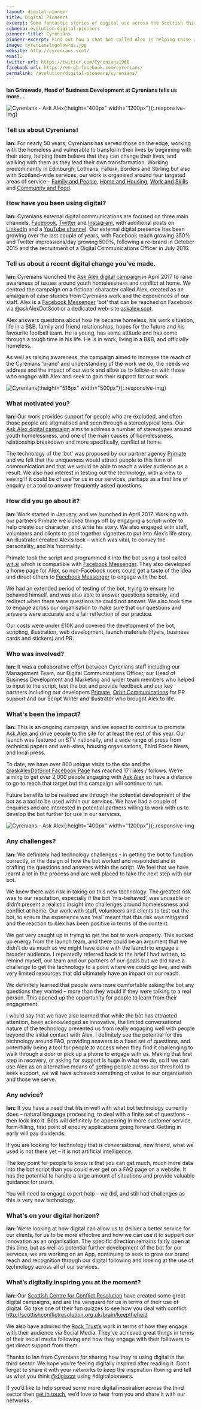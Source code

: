 ```yaml
---
layout: digital-pioneer
title: Digital Pioneers
excerpt: Some fantastic stories of digital use across the Scottish third sector. Read on to be inspired.
submenu: evolution-digital-pioneers
pioneer-title: Cyrenians
pioneer-excerpt: Find out how a chat bot called Alex is helping raise awareness and inspire future service delivery ideas.
image: cyrenianslogolowres.jpg
website: http://cyrenians.scot/
email:
twitter-url: https://twitter.com/Cyrenians1968
facebook-url: https://en-gb.facebook.com/cyrenians/
permalink: /evolution/digital-pioneers/cyrenians/
---
```

**Ian Grimwade, Head of Business Development at Cyrenians tells us more...**

![Cyrenians - Ask Alex](/images/digital-pioneers/askalextwitter.jpg){:height="400px" width="1200px"}{:.responsive-img}

### Tell us about Cyrenians!

**Ian:** For nearly 50 years, Cyrenians has served those on the edge, working with the homeless and vulnerable to transform their lives by beginning with their story, helping them believe that they can change their lives, and walking with them as they lead their own transformation. 
Working predominantly in Edinburgh, Lothians, Falkirk, Borders and Stirling but also with Scotland-wide services, our work is organised around four targeted areas of service – <a target='_blank' href="http://cyrenians.scot/family-people/">Family and People</a>, <a target='_blank' href="http://cyrenians.scot/home-and-housing/">Home and Housing</a>, <a target='_blank' href="http://cyrenians.scot/work-and-skills/">Work and Skills</a> and <a target='_blank' href="http://cyrenians.scot/community-and-food/">Community and Food</a>. 

### How have you been using digital?

**Ian:** Cyrenians external digital communications are focused on three main channels, <a target='_blank' href="https://www.facebook.com/cyrenians">Facebook</a>, <a target='_blank' href="https://twitter.com/Cyrenians1968">Twitter</a> and <a target='_blank' href="https://www.instagram.com/cyrenians/">Instagram</a>, with additional posts on <a target='_blank' href="https://www.linkedin.com/company-beta/1653986/">LinkedIn</a> and a <a target='_blank' href="https://www.youtube.com/channel/UChTee6LZ4i8mSEK9wfdrqGQ/">YouTube channel</a>.  Our external digital presence has been growing over the last couple of years, with Facebook reach growing 350% and Twitter impressions/day growing 500%, following a re-brand in October 2015 and the recruitment of a Digital Communications Officer in July 2016.

### Tell us about a recent digital change you’ve made.

**Ian:** Cyrenians launched the <a target='_blank' href="https://askalex.scot/">Ask Alex digital campaign</a> in April 2017 to raise awareness of issues around youth homelessness and conflict at home.  We centred the campaign on a fictional character called Alex, created as an amalgam of case studies from Cyrenians work and the experiences of our staff.  Alex is a <a target='_blank' href="https://www.facebook.com/messenger/">Facebook Messenger</a> ‘bot’ that can be reached on Facebook via @askAlexDotScot or a dedicated web-site <a target='_blank' href="https://askalex.scot/">askalex.scot</a>. 

Alex answers questions about how he became homeless, his work situation, life in a B&B, family and friend relationships, hopes for the future and his favourite football team.  He is young, has some attitude and has come through a tough time in his life.  He is in work, living in a B&B, and officially homeless. 

As well as raising awareness, the campaign aimed to increase the reach of the Cyrenians ‘brand’ and understanding of the work we do, the needs we address and the impact of our work and allow us to follow-on with those who engage with Alex and seek to gain their support for our work.

![Cyrenians](/images/digital-pioneers/promopost.jpg){:height="516px" width="500px"}{:.responsive-img}

### What motivated you?

**Ian:** Our work provides support for people who are excluded, and often those people are stigmatised and seen through a stereotypical lens.  Our <a target='_blank' href="https://askalex.scot/">Ask Alex digital campaign</a> aims to address a number of stereotypes around youth homelessness, and one of the main causes of homelessness, relationship breakdown and more specifically, conflict at home.  

The technology of the ‘bot’ was proposed by our partner agency <a target='_blank' href="https://www.primate.co.uk/">Primate</a> and we felt that the uniqueness would attract people to this form of communication and that we would be able to reach a wider audience as a result.  We also had interest in testing out the technology, with a view to seeing if it could be of use for us in our services, perhaps as a first line of enquiry or a tool to answer frequently asked questions. 

### How did you go about it?

**Ian:** Work started in January, and we launched in April 2017. Working with our partners Primate we kicked things off by engaging a script-writer to help create our character, and write his story.  We also engaged with staff, volunteers and clients to pool together vignettes to put into Alex’s life story.  An illustrator created Alex’s look – which was vital, to convey the personality, and his ‘normality’. 

Primate took the script and programmed it into the bot using a tool called <a target='_blank' href="https://wit.ai/">wit.ai</a> which is compatible with <a target='_blank' href="https://www.facebook.com/messenger/">Facebook Messenger</a>.  They also developed a home page for Alex, so non-Facebook users could get a taste of the idea and direct others to <a target='_blank' href="https://www.facebook.com/messenger/">Facebook Messenger</a> to engage with the bot.

We had an extended period of testing of the bot, trying to ensure he behaved himself, and was also able to answer questions sensibly, and redirect when there were questions he could not answer.  We also took time to engage across our organisation to make sure that our questions and answers were accurate and a fair reflection of our practice. 

Our costs were under £10K and covered the development of the bot, scripting, illustration, web development, launch materials (flyers, business cards and stickers) and PR.

### Who was involved?

**Ian:** It was a collaborative effort between Cyrenians staff including our Management Team, our Digital Communications Officer, our Head of Business Development and Marketing and wider team members who helped to input to the script, test the bot and provide feedback and our key partners including our developers <a target='_blank' href="https://www.primate.co.uk/">Primate</a>, <a target='_blank' href="http://www.orbit-comms.co.uk/new-messenger-bot-to-teach-scots-about-causes-of-youth-homelessness-as-nearly-half-believe-it-is-through-choice/">Orbit Communications</a> for PR support and our Script Writer and Illustrator who brought Alex to life.  

### What's been the impact?

**Ian:** This is an ongoing campaign, and we expect to continue to promote <a target='_blank' href="https://askalex.scot/">Ask Alex</a> and drive people to the site for at least the rest of this year.  Our launch was featured on STV nationally, and a wide range of press from technical papers and web-sites, housing organisations, Third Force News, and local press.

To date, we have over 800 unique visits to the site and the <a target='_blank' href="https://www.facebook.com/cyrenians">@askAlexDotScot Facebook Page</a> has reached 171 likes / follows.  We’re aiming to get over 2,000 people engaging with <a target='_blank' href="https://askalex.scot/">Ask Alex</a> so have a distance to go to reach that target but this campaign will continue to run. 

Future benefits to be realised are through the potential development of the bot as a tool to be used within our services.  We have had a couple of enquiries and are interested in potential partners willing to work with us to develop the bot further for use in our services.

![Cyrenians - Ask Alex](/images/digital-pioneers/ask_alex_facebook_cover_x2.jpg){:height="400px" width="1200px"}{:.responsive-img

### Any challenges?

**Ian:** We definitely had technology challenges - in getting the bot to function correctly, in the design of how the bot worked and responded and in crafting the questions and answers within the script.  We feel that we have learnt a lot in the process and are well placed to take the next step with our bot. 

We knew there was risk in taking on this new technology.  The greatest risk was to our reputation, especially if the bot ‘mis-behaved’, was unusable or didn’t present a realistic insight into challenges around homelessness and conflict at home.  Our work with staff, volunteers and clients to test out the bot, to ensure the experience was ‘real’ meant that this risk was mitigated and the reaction to Alex has been positive in terms of the content. 

We got very caught up in trying to get the bot to work properly.  This sucked up energy from the launch team, and there could be an argument that we didn’t do as much as we might have done with the launch to engage a broader audience.  I repeatedly referred back to the brief I had written, to remind myself, our team and our partners of our goals but we did have a challenge to get the technology to a point where we could go live, and with very limited resources that did ultimately have an impact on our reach. 

We definitely learned that people were more comfortable asking the bot any questions they wanted – more than they would if they were talking to a real person.  This opened up the opportunity for people to learn from their engagement. 

I would say that we have also learned that while the bot has attracted attention, been acknowledged as innovative, the limited conversational nature of the technology prevented us from really engaging well with people beyond the initial contact with Alex.  I definitely see the potential for this technology around FAQ, providing answers to a fixed set of questions, and potentially being a tool for people to access when they find it challenging to walk through a door or pick up a phone to engage with us.  Making that first step in recovery, or asking for support is huge in what we do, so if we can use Alex as an alternative means of getting people across our threshold to seek support, we will have achieved something of value to our organisation and those we serve. 

### Any advice?

**Ian:** If you have a need that fits in well with what bot technology currently does – natural language processing, to deal with a finite set of questions – then look into it.  Bots will definitely be appearing in more customer service, form-filling, first point of enquiry applications going forward.  Getting in early will pay dividends. 

If you are looking for technology that is conversational, new friend, what we used is not there yet – it is not artificial intelligence. 

The key point for people to know is that you can get much, much more data into the bot script than you could ever get on a FAQ page on a website.  It has the potential to handle a large amount of situations and provide valuable guidance for users. 

You will need to engage expert help – we did, and still had challenges as this is very new technology.   

### What's on your digital horizon?

**Ian:** We’re looking at how digital can allow us to deliver a better service for our clients, for us to be more effective and how we can use it to support our innovation as an organisation.  The specific direction remains fairly open at this time, but as well as potential further development of the bot for our services, we are working on an App, continuing to seek to grow our brand reach and recognition through our digital following and looking at the use of technology across all of our services. 

### What’s digitally inspiring you at the moment? 

**Ian:** Our <a target='_blank' href="http://scottishconflictresolution.org.uk/">Scottish Centre for Conflict Resolution</a> have created some great digital campaigns, and are the vanguard for us in terms of their use of digital.  Go take one of their fun quizzes to see how you deal with conflict: <a target='_blank' href="http://scottishconflictresolution.org.uk/brain/keeptheheid">http://scottishconflictresolution.org.uk/brain/keeptheheid</a>   

We also have admired the <a target='_blank' href="http://www.rocktrust.org/">Rock Trust’s</a> work in terms of how they engage with their audience via Social Media.  They’ve achieved great things in terms of their social media following and how they engage with their followers to get direct support from them. 

Thanks to Ian from Cyrenians for sharing how they’re using digital in the third sector.  We hope you’re feeling digitally inspired after reading it.  Don’t forget to share it with your networks to keep the inspiration flowing and tell us what you think <a href="https://twitter.com/digiscot?ref_src=twsrc%5Egoogle%7Ctwcamp%5Eserp%7Ctwgr%5Eauthor" target="_blank">@digiscot</a> using #digitalpioneers.

If you’d like to help spread some more digital inspiration across the third sector then <a href="mailto:onedigital@scvo.org.uk">get in touch</a>, we’d love to hear from you and share it with our networks. 

